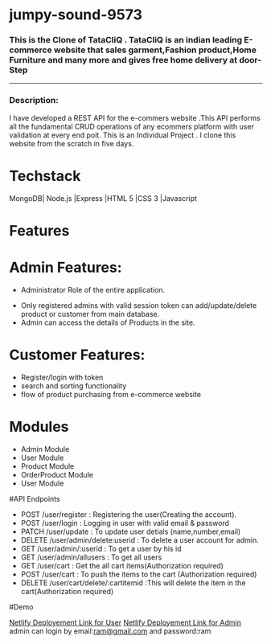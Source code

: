 # jumpy-sound-9573

<h3> This is the Clone of TataCliQ . TataCliQ is an indian leading E-commerce website that sales garment,Fashion product,Home Furniture and many more and gives free home delivery at door-Step</h3>



<hr>
<h3>Description:</h3>
I have developed a REST API for the e-commers website .This API performs all the fundamental CRUD operations of any ecommers platform with user
validation at every end poit. This is an Individual Project . I clone this website from the scratch in five days.

# Techstack

MongoDB| Node.js |Express  |HTML 5  |CSS 3  |Javascript 

# Features

# Admin Features:
<ul>
<li>

Administrator Role of the entire application.
</li>
<li>Only registered admins with valid session token can add/update/delete product or customer from main database.</li>
<li>Admin can access the details of Products in the site.</li>
</ul>

# Customer Features:
<ul>
<li>
Register/login with token 
</li>
<li> search and sorting functionality</li>
<li>flow of product purchasing from e-commerce website</li>
</ul>


# Modules

<ul>
<li>Admin Module</li>
<li>User Module</li>
<li>Product  Module</li>
<li>OrderProduct Module</li>
<li>User Module</li>

</ul>

#API Endpoints

<ul>
<li>POST /user/register : Registering the user(Creating the account).</li>
<li>POST /user/login : Logging in user with valid email & password</li>
<li>PATCH /user/update : To update user detials (name,number,email)</li>
<li> DELETE /user/admin/delete:userid : To delete a user account for admin.</li>
<li>GET /user/admin/:userid : To get a user by his id</li>
<li>GET /user/admin/allusers : To get all users</li>
<li>GET /user/cart : Get the all cart items(Authorization required)</li>
<li>POST /user/cart : To push the items to the cart (Authorization required)</li>
<li>DELETE /user/cart/delete/:cartitemid :This will delete the item in the cart(Authorization required)</li>


</ul>


#Demo

<a href="https://poetic-souffle-508685.netlify.app/home.html" > Netlify Deployement Link for User</a>
<a href="https://poetic-souffle-508685.netlify.app/admin.html" > Netlify Deployement Link for Admin</a>
admin can login by email:ram@gmail.com and password:ram




